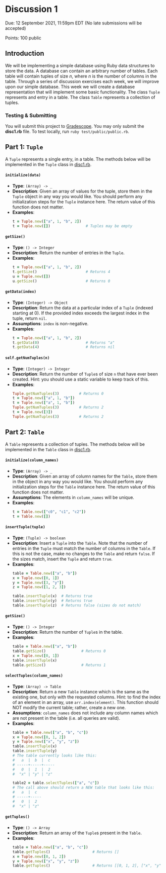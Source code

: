 # Discussion 1
Due: 12 September 2021, 11:59pm EDT (No late submissions will be accepted)

Points: 100 public

## Introduction

We will be implementing a simple database using Ruby data structures to store the data.  A database can contain an arbitrary number of tables. Each table will contain tuples of size *n*, where *n* is the number of columns in the table.  Through a series of discussion exercises each week, we will improve upon our simple database.  This week we will create a database representation that will implement some basic functionality.  The class `Tuple` represents and entry in a table.  The class `Table` represents a collection of tuples.

### Testing & Submitting

You will submit this project to [Gradescope](https://www.gradescope.com/courses/272105/assignments/1335326/).  You may only submit the **disc1.rb** file.  To test locally, run `ruby test/public/public.rb`.

## Part 1: `Tuple`

A `Tuple` represents a single entry, in a table.  The methods below will be implemented in the `Tuple` class in [disc1.rb](src/disc1.rb).

#### `initialize(data)`

- **Type**: `(Array) -> _`
- **Description**: Given an array of values for the tuple, store them in the `Tuple` object in any way you would like.  You should perform any initialization steps for the `Tuple` instance here.  The return value of this function does not matter.
- **Examples**:
  ```ruby
  t = Tuple.new(["a", 1, "b", 2])
  t = Tuple.new([])                # Tuples may be empty 
  ```

#### `getSize()`

- **Type**: `() -> Integer`
- **Description**: Return the number of entries in the `Tuple`.
- **Examples**:
  ```ruby
  t = Tuple.new(["a", 1, "b", 2])
  t.getSize()                      # Returns 4
  u = Tuple.new([])
  u.getSize()                      # Returns 0
  ```

#### `getData(index)`

- **Type**: `(Integer) -> Object`
- **Description**: Return the data at a particular index of a `Tuple` (indexed starting at 0).  If the provided index exceeds the largest index in the tuple, return `nil`.
- **Assumptions**: `index` is non-negative.
- **Examples**:
  ```ruby
  t = Tuple.new(["a", 1, "b", 2])
  t.getData(0)                     # Returns "a"
  t.getData(4)                     # Returns nil
  ```

#### `self.getNumTuples(n)`

- **Type**: `(Integer) -> Integer`
- **Description**: Return the number of `Tuple`s of size `n` that have ever been created.  Hint: you should use a static variable to keep track of this.
- **Examples**:
  ```ruby
  Tuple.getNumTuples(3)         # Returns 0
  t = Tuple.new(["a", 1, "b"])
  t = Tuple.new(["a", 1, "b"])
  Tuple.getNumTuples(3)         # Returns 2
  t = Tuple.new([3])
  Tuple.getNumTuples(3)         # Returns 2
  ```

## Part 2: `Table`

A `Table` represents a collection of tuples.  The methods below will be implemented in the `Table` class in [disc1.rb](src/disc1.rb).

#### `initialize(column_names)`

- **Type**: `(Array) -> _`
- **Description**: Given an array of column names for the `Table`, store them in the object in any way you would like. You should perform any initialization steps for the `Table` instance here.  The return value of this function does not matter.
- **Assumptions**: The elements in `column_names` will be unique.
- **Examples**: 
  ```ruby
  t = Table.new(["c0", "c1", "c2"])
  t = Table.new([])
  ```

#### `insertTuple(tuple)`

- **Type**: `(Tuple) -> boolean`
- **Description**: Insert a `Tuple` into the `Table`.  Note that the number of entries in the `Tuple` must match the number of columns in the `Table`.  If this is not the case, make no changes to the `Table` and return `false`.  If the sizes match, insert the `Tuple` and return `true`.
- **Examples**:
  ```ruby
  table = Table.new(["a", "b"])
  x = Tuple.new([0, 1])
  y = Tuple.new([3, "y"])
  z = Tuple.new([1, 2, 3])

  table.insertTuple(x)  # Returns true
  table.insertTuple(y)  # Returns true
  table.insertTuple(z)  # Returns false (sizes do not match)
  ```

#### `getSize()`

- **Type**: `() -> Integer`
- **Description**: Return the number of `Tuple`s in the table.
- **Examples**:
  ```ruby
  table = Table.new(["a", "b"])
  table.getSize()                # Returns 0
  x = Tuple.new([0, 1])
  table.insertTuple(x)
  table.getSize()                # Returns 1
  ```

#### `selectTuples(column_names)`

- **Type**: `(Array) -> Table`
- **Description**: Return a new `Table` instance which is the same as the existing one, but only with the requested columns.  Hint: to find the index of an element in an array, use `arr.index(element)`.  This function should NOT modify the current table; rather, create a new one.
- **Assumptions**: `column_names` does not include any column names which are not present in the table (i.e. all queries are valid).
- **Examples**:
  ```ruby
  table = Table.new(["a", "b", "c"])
  x = Tuple.new([0, 1, 2])
  y = Tuple.new(["x", "y", "z"])
  table.insertTuple(x)
  table.insertTuple(y)
  # The table currently looks like this:
  #   a  |  b  |  c  
  # -----+-----+-----
  #   0  |  1  |  2  
  #  "x" | "y" | "z" 

  table2 = table.selectTuples(["a", "c"])
  # The call above should return a NEW table that looks like this:
  #   a  |  c  
  # -----+-----
  #   0  |  2  
  #  "x" | "z" 
  ```

#### `getTuples()`

- **Type**: `() -> Array`
- **Description**: Return an array of the `Tuple`s present in the `Table`.
- **Examples**:
  ```ruby
  table = Table.new(["a", "b", "c"])
  table.getTuples()                   # Returns []
  x = Tuple.new([0, 1, 2])
  y = Tuple.new(["x", "y", "z"])
  table.getTuples()                   # Returns [[0, 1, 2], ["x", "y", "z"]]
  ```
